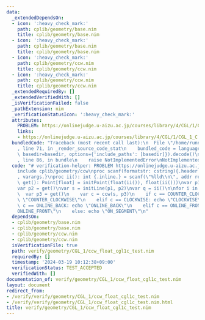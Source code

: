 ```yaml
---
data:
  _extendedDependsOn:
  - icon: ':heavy_check_mark:'
    path: cplib/geometry/base.nim
    title: cplib/geometry/base.nim
  - icon: ':heavy_check_mark:'
    path: cplib/geometry/base.nim
    title: cplib/geometry/base.nim
  - icon: ':heavy_check_mark:'
    path: cplib/geometry/ccw.nim
    title: cplib/geometry/ccw.nim
  - icon: ':heavy_check_mark:'
    path: cplib/geometry/ccw.nim
    title: cplib/geometry/ccw.nim
  _extendedRequiredBy: []
  _extendedVerifiedWith: []
  _isVerificationFailed: false
  _pathExtension: nim
  _verificationStatusIcon: ':heavy_check_mark:'
  attributes:
    PROBLEM: https://onlinejudge.u-aizu.ac.jp/courses/library/4/CGL/1/CGL_1_C
    links:
    - https://onlinejudge.u-aizu.ac.jp/courses/library/4/CGL/1/CGL_1_C
  bundledCode: "Traceback (most recent call last):\n  File \"/home/runner/.local/lib/python3.10/site-packages/onlinejudge_verify/documentation/build.py\"\
    , line 71, in _render_source_code_stat\n    bundled_code = language.bundle(stat.path,\
    \ basedir=basedir, options={'include_paths': [basedir]}).decode()\n  File \"/home/runner/.local/lib/python3.10/site-packages/onlinejudge_verify/languages/nim.py\"\
    , line 86, in bundle\n    raise NotImplementedError\nNotImplementedError\n"
  code: "# verification-helper: PROBLEM https://onlinejudge.u-aizu.ac.jp/courses/library/4/CGL/1/CGL_1_C\n\
    include cplib/geometry/ccw\nproc scanf(formatstr: cstring){.header: \"<stdio.h>\"\
    , varargs.}\nproc ii(): int {.inline.} = scanf(\"%lld\\n\", addr result)\n\nproc\
    \ get(): Point[float] = initPoint(float(ii()), float(ii()))\nvar p1 = get()\n\
    var p2 = get()\nvar s = initLine(p1, p2)\nvar q = ii()\n\nfor i in 0..<q:\n  \
    \  var p3 = get()\n    var c = ccw(s, p3)\n    if c == COUNTER_CLOCKWISE: echo\
    \ \"COUNTER_CLOCKWISE\"\n    elif c == CLOCKWISE: echo \"CLOCKWISE\"\n    elif\
    \ c == ONLINE_BACK: echo \"ONLINE_BACK\"\n    elif c == ONLINE_FRONT: echo \"\
    ONLINE_FRONT\"\n    else: echo \"ON_SEGMENT\"\n"
  dependsOn:
  - cplib/geometry/base.nim
  - cplib/geometry/base.nim
  - cplib/geometry/ccw.nim
  - cplib/geometry/ccw.nim
  isVerificationFile: true
  path: verify/geometry/CGL_1/ccw_float_cgl1c_test.nim
  requiredBy: []
  timestamp: '2024-03-19 10:12:38+09:00'
  verificationStatus: TEST_ACCEPTED
  verifiedWith: []
documentation_of: verify/geometry/CGL_1/ccw_float_cgl1c_test.nim
layout: document
redirect_from:
- /verify/verify/geometry/CGL_1/ccw_float_cgl1c_test.nim
- /verify/verify/geometry/CGL_1/ccw_float_cgl1c_test.nim.html
title: verify/geometry/CGL_1/ccw_float_cgl1c_test.nim
---
```

